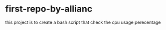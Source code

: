 # first-repo-by-allianc
this project is to create a bash script that check the cpu usage perecentage